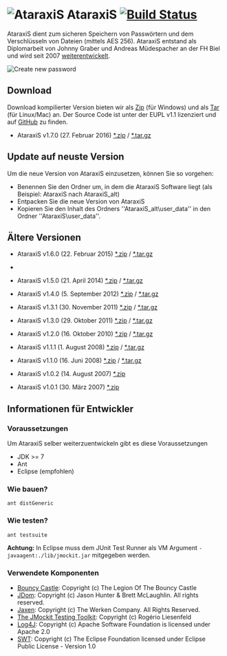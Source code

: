 # ![AtaraxiS](http://jgraber.ch/AtaraxiS/wiki/Info_Ataraxis.png) AtaraxiS [![Build Status](https://travis-ci.org/jgraber/ataraxis.svg?branch=master)](https://travis-ci.org/jgraber/ataraxis)

AtaraxiS dient zum sicheren Speichern von Passwörtern und dem Verschlüsseln von Dateien (mittels AES 256).
AtaraxiS entstand als Diplomarbeit von Johnny Graber und Andreas Müdespacher an der 
FH Biel und wird seit 2007 [weiterentwickelt](https://github.com/jgraber/ataraxis/blob/master/changelog.md). 

![Create new password](http://jgraber.ch/AtaraxiS/wiki/Ataraxis_PasswortErzeugen.png)

## Download
Download kompilierter Version bieten wir als [Zip](http://jgraber.ch/AtaraxiS/AtaraxiS_160.zip) (für Windows) 
und als [Tar](http://jgraber.ch/AtaraxiS/AtaraxiS_160.tar.gz) (für Linux/Mac) an. Der Source Code 
ist unter der EUPL v1.1 lizenziert und auf [GitHub](https://github.com/jgraber/ataraxis) zu finden.

* AtaraxiS v1.7.0 (27. Februar 2016) [*.zip](http://jgraber.ch/AtaraxiS/AtaraxiS_170.zip) / [*.tar.gz](http://jgraber.ch/AtaraxiS/AtaraxiS_170.tar.gz)

## Update auf neuste Version
Um die neue Version von AtaraxiS einzusetzen, können Sie so vorgehen:
 * Benennen Sie den Ordner um, in dem die AtaraxiS Software liegt (als Beispiel: AtaraxiS nach AtaraxiS_alt)
 * Entpacken Sie die neue Version von AtaraxiS
 * Kopieren Sie den Inhalt des Ordners ''AtaraxiS_alt\user_data\'' in den Ordner ''AtaraxiS\user_data\''.



## Ältere Versionen
* AtaraxiS v1.6.0 (22. Februar 2015) [*.zip](http://jgraber.ch/AtaraxiS/AtaraxiS_160.zip) / [*.tar.gz](http://jgraber.ch/AtaraxiS/AtaraxiS_160.tar.gz)
* 
* AtaraxiS v1.5.0 (21. April 2014) [*.zip](http://jgraber.ch/AtaraxiS/AtaraxiS_150.zip) / [*.tar.gz](http://jgraber.ch/AtaraxiS/AtaraxiS_150.tar.gz)

* AtaraxiS v1.4.0 (5. September 2012) [*.zip](http://jgraber.ch/AtaraxiS/AtaraxiS_140.zip) / [*.tar.gz](http://jgraber.ch/AtaraxiS/AtaraxiS_140.tar.gz)

* AtaraxiS v1.3.1 (30. November 2011) [*.zip](http://jgraber.ch/AtaraxiS/AtaraxiS_131.zip) / [*.tar.gz](http://jgraber.ch/AtaraxiS/AtaraxiS_131.tar.gz)

* AtaraxiS v1.3.0 (29. Oktober 2011)  [*.zip](http://jgraber.ch/AtaraxiS/AtaraxiS_130.zip) / [*.tar.gz](http://jgraber.ch/AtaraxiS/AtaraxiS_130.tar.gz)

* AtaraxiS v1.2.0 (16. Oktober 2010) [*.zip](http://jgraber.ch/AtaraxiS/AtaraxiS_120.zip) / [*.tar.gz](http://jgraber.ch/AtaraxiS/AtaraxiS_120.tar.gz) 

* AtaraxiS v1.1.1 (1. August 2008) [*.zip](http://jgraber.ch/AtaraxiS/AtaraxiS_111.zip) / [*.tar.gz](http://jgraber.ch/AtaraxiS/AtaraxiS_111.tar.gz) 

* AtaraxiS v1.1.0 (16. Juni 2008) [*.zip](http://jgraber.ch/AtaraxiS/AtaraxiS_110.zip) / [*.tar.gz](http://jgraber.ch/AtaraxiS/AtaraxiS_110.tar.gz) 

* AtaraxiS v1.0.2 (14. August 2007) [*.zip](http://jgraber.ch/AtaraxiS/AtaraxiS_102.zip)

* AtaraxiS v1.0.1 (30. März 2007) [*.zip](http://projects.hti.bfh.ch/ataraxis/AtaraxiS_101.zip)


## Informationen für Entwickler

### Voraussetzungen
Um AtaraxiS selber weiterzuentwickeln gibt es diese Voraussetzungen
* JDK >= 7
* Ant
* Eclipse (empfohlen)


### Wie bauen?
`ant distGeneric`

### Wie testen?
`ant testsuite`

**Achtung:** In Eclipse muss dem JUnit Test Runner als VM Argument `-javaagent:./lib/jmockit.jar` mitgegeben werden.

### Verwendete Komponenten
* [Bouncy Castle](http://www.bouncycastle.org/): Copyright (c) The Legion Of The Bouncy Castle
* [JDom](http://www.jdom.org/): Copyright (c) Jason Hunter & Brett McLaughlin. All rights reserved.
* [Jaxen](http://jaxen.codehaus.org/releases.html): Copyright (c) The Werken Company. All Rights Reserved.
* [The JMockit Testing Toolkit](http://jmockit.github.io/): Copyright (c) Rogério Liesenfeld
* [Log4J](http://logging.apache.org/log4j/): Copyright (c) Apache Software Foundation is licensed under Apache 2.0
* [SWT](http://eclipse.org/swt/): Copyright (c) The Eclipse Foundation licensed under Eclipse Public License - Version 1.0
